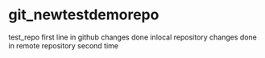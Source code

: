 # git_newtestdemorepo
test_repo
first line in github
changes done inlocal repository
changes done in remote repository second time
